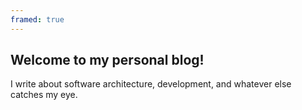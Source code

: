 ```yaml
---
framed: true
---
```


## Welcome to my personal blog!

I write about software architecture, development, and whatever else catches my eye.